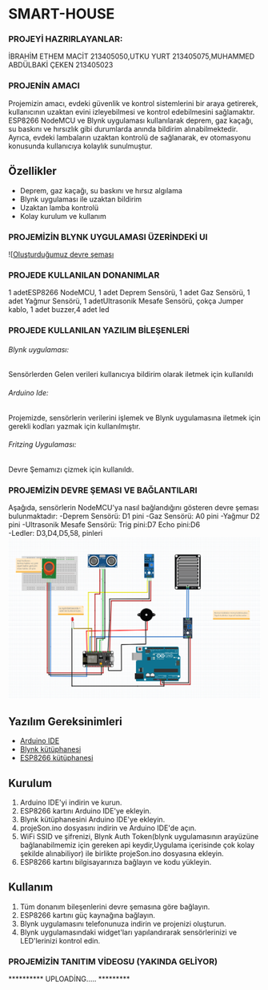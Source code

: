 # SMART-HOUSE

### PROJEYİ HAZRIRLAYANLAR:
İBRAHİM ETHEM MACİT 213405050,UTKU YURT 213405075,MUHAMMED ABDÜLBAKİ ÇEKEN 213405023

### PROJENİN AMACI  
Projemizin amacı, evdeki güvenlik ve kontrol sistemlerini bir araya getirerek, kullanıcının uzaktan evini izleyebilmesi ve kontrol edebilmesini sağlamaktır. ESP8266 NodeMCU ve Blynk uygulaması kullanılarak deprem, gaz kaçağı, su baskını ve hırsızlık gibi durumlarda anında bildirim alınabilmektedir. Ayrıca, evdeki lambaların uzaktan kontrolü de sağlanarak, ev otomasyonu konusunda kullanıcıya kolaylık sunulmuştur.

## Özellikler

- Deprem, gaz kaçağı, su baskını ve hırsız algılama
- Blynk uygulaması ile uzaktan bildirim
- Uzaktan lamba kontrolü
- Kolay kurulum ve kullanım

### PROJEMİZİN BLYNK UYGULAMASI ÜZERİNDEKİ UI

![[Oluşturduğumuz devre şeması](https://github.com/iemacit/IOT-Smart-House/blob/main/Devre-Semasi.png](https://github.com/iemacit/IOT-Smart-House/blob/main/IOT-SMART%20HOUSE%20UI.png))

### PROJEDE KULLANILAN DONANIMLAR
1 adetESP8266 NodeMCU, 1 adet Deprem Sensörü, 1 adet Gaz Sensörü, 1 adet Yağmur Sensörü, 1 adetUltrasonik Mesafe Sensörü, çokça Jumper kablo, 1 adet buzzer,4 adet led

### PROJEDE KULLANILAN YAZILIM BİLEŞENLERİ
###### Blynk uygulaması:
Sensörlerden Gelen verileri kullanıcıya bildirim olarak iletmek için kullanıldı
###### Arduino Ide:
Projemizde, sensörlerin verilerini işlemek ve Blynk uygulamasına iletmek için gerekli kodları yazmak için kullanılmıştır.
 ###### Fritzing Uygulaması:
 Devre Şemamızı çizmek için kullanıldı.


### PROJEMİZİN DEVRE ŞEMASI VE BAĞLANTILARI
Aşağıda, sensörlerin NodeMCU'ya nasıl bağlandığını gösteren devre şeması bulunmaktadır:
-Deprem Sensörü: D1  pini
-Gaz Sensörü:   A0 pini
-Yağmur  D2  pini
-Ultrasonik Mesafe Sensörü:  Trig pini:D7  Echo pini:D6   
-Ledler: D3,D4,D5,58, pinleri
![Oluşturduğumuz devre şeması](https://github.com/iemacit/IOT-Smart-House/blob/main/Devre-Semasi.png)


## Yazılım Gereksinimleri

- [Arduino IDE](https://www.arduino.cc/en/software)
- [Blynk kütüphanesi](https://blynk.io)
- [ESP8266 kütüphanesi](https://www.espressif.com/en/products/socs/esp8266)

## Kurulum

1. Arduino IDE'yi indirin ve kurun.
2. ESP8266 kartını Arduino IDE'ye ekleyin.
3. Blynk kütüphanesini Arduino IDE'ye ekleyin.
4. projeSon.ino dosyasını indirin ve Arduino IDE'de açın.
5. WiFi SSID ve şifrenizi, Blynk Auth Token(blynk uygulamasının arayüzüne bağlanabilmemiz için gereken api keydir,Uygulama içerisinde çok kolay şekilde alınabiliyor) ile birlikte projeSon.ino dosyasına ekleyin.
6. ESP8266 kartını bilgisayarınıza bağlayın ve kodu yükleyin.


## Kullanım

1. Tüm donanım bileşenlerini devre şemasına göre bağlayın.
2. ESP8266 kartını güç kaynağına bağlayın.
3. Blynk uygulamasını telefonunuza indirin ve projenizi oluşturun.
4. Blynk uygulamasındaki widget'ları yapılandırarak sensörlerinizi ve LED'lerinizi kontrol edin.

### PROJEMİZİN TANITIM VİDEOSU (YAKINDA GELİYOR)
********** UPLOADİNG.....   *********
